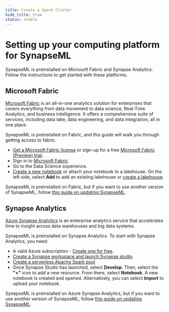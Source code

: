 ```yaml
---
title: Create a Spark Cluster
hide_title: true
status: stable
---
```

# Setting up your computing platform for SynapseML 

SynapseML is preinstalled on Microsoft Fabric and Synapse Analytics. Follow the instructions to get started with these platforms.

## Microsoft Fabric
[Microsoft Fabric](https://www.microsoft.com/microsoft-fabric/) is an all-in-one analytics solution for enterprises that covers everything from data movement to data science, Real-Time Analytics, and business intelligence. It offers a comprehensive suite of services, including data lake, data engineering, and data integration, all in one place.

SynapseML is preinstalled on Fabric, and this guide will walk you through getting access to fabric.

* [Get a Microsoft Fabric license](https://learn.microsoft.com/fabric/enterprise/licenses) or sign-up for a free [Microsoft Fabric (Preview) trial](https://learn.microsoft.com/fabric/get-started/fabric-trial).
* Sign in to [Microsoft Fabric](https://fabric.microsoft.com/)
* Go to the Data Science experience.
* [Create a new notebook](https://learn.microsoft.com/en-us/fabric/data-engineering/how-to-use-notebook#create-notebooks) or attach your notebook to a lakehouse. On the left side, select **Add** to add an existing lakehouse or [create a lakehouse](https://learn.microsoft.com/en-us/fabric/data-engineering/how-to-use-notebook#connect-lakehouses-and-notebooks).

SynapseML is preinstalled on Fabric, but if you want to use another version of SynapseML, follow [this guide on updating SynapseML](https://learn.microsoft.com/en-us/fabric/data-science/install-synapseml).

## Synapse Analytics
[Azure Synapse Analytics](https://azure.microsoft.com/products/synapse-analytics) is an enterprise analytics service that accelerates time to insight across data warehouses and big data systems.

SynapseML is preinstalled on Synapse Analytics. To start with Synapse Analytics, you need:

* A valid Azure subscription - [Create one for free](https://azure.microsoft.com/free/cognitive-services/).
* [Create a Synapse workspace and launch Synapse studio](https://docs.microsoft.com/en-us/azure/synapse-analytics/get-started-create-workspace)
* [Create a serverless Apache Spark pool](https://docs.microsoft.com/en-us/azure/synapse-analytics/get-started-analyze-spark#create-a-serverless-apache-spark-pool)
* Once Synapse Studio has launched, select **Develop**. Then, select the **"+"** icon to add a new resource. From there, select **Notebook**. A new notebook is created and opened. Alternatively, you can select **Import** to upload your notebook.

SynapseML is preinstalled on Azure Synapse Analytics, but if you want to use another version of SynapseML, follow [this guide on updating SynapseML](../Install%20SynapseML).
